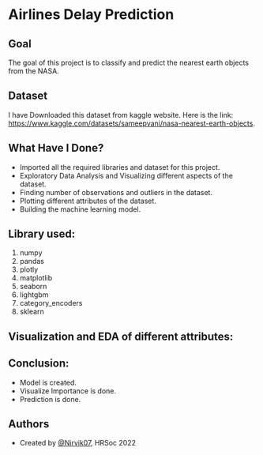 
# Airlines Delay Prediction


## Goal

The goal of this project is to classify and predict the nearest earth objects from the NASA.
## Dataset
I have Downloaded this dataset from kaggle website. Here is the link: https://www.kaggle.com/datasets/sameepvani/nasa-nearest-earth-objects.

## What Have I Done?

- Imported all the required libraries and dataset for this project.
- Exploratory Data Analysis and Visualizing different aspects of the dataset.
- Finding number of observations and outliers in the dataset.
- Plotting different attributes of the dataset.
- Building the machine learning model.

## Library used:
1. numpy
2. pandas
3. plotly 
4. matplotlib
5. seaborn
6. lightgbm
7. category_encoders
8. sklearn
## Visualization and EDA of different attributes:
## Conclusion:

- Model is created.
- Visualize Importance is done.
- Prediction is done.

## Authors

- Created by [@Nirvik07](https://github.com/Nirvik07), HRSoc 2022

